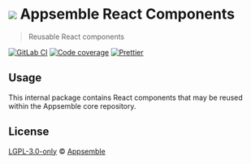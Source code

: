 # ![](https://gitlab.com/appsemble/appsemble/-/raw/0.20.12/config/assets/logo.svg) Appsemble React Components

> Reusable React components

[![GitLab CI](https://gitlab.com/appsemble/appsemble/badges/0.20.12/pipeline.svg)](https://gitlab.com/appsemble/appsemble/-/releases/0.20.12)
[![Code coverage](https://codecov.io/gl/appsemble/appsemble/branch/0.20.12/graph/badge.svg)](https://codecov.io/gl/appsemble/appsemble)
[![Prettier](https://img.shields.io/badge/code_style-prettier-ff69b4.svg)](https://prettier.io)

## Usage

This internal package contains React components that may be reused within the Appsemble core
repository.

## License

[LGPL-3.0-only](https://gitlab.com/appsemble/appsemble/-/blob/0.20.12/LICENSE.md) ©
[Appsemble](https://appsemble.com)
